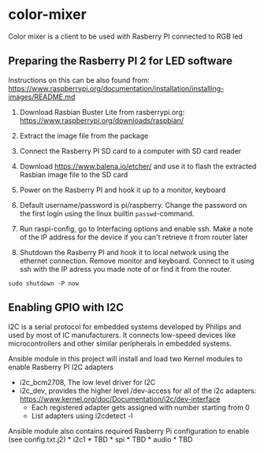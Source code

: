 # color-mixer

Color mixer is a client to be used with Rasberry PI connected to RGB led

## Preparing the Rasberry PI 2 for LED software

Instructions on this can be also found from: https://www.raspberrypi.org/documentation/installation/installing-images/README.md

1. Download Rasbian Buster Lite from rasberrypi.org: https://www.raspberrypi.org/downloads/raspbian/

2. Extract the image file from the package

3. Connect the Rasberry PI SD card to a computer with SD card reader

4. Download https://www.balena.io/etcher/ and use it to flash the extracted Rasbian image file to the SD card

5. Power on the Rasberry PI and hook it up to a monitor, keyboard

6. Default username/password is pi/raspberry. Change the password on the first login using the linux builtin `passwd`-command.

7. Run raspi-config, go to Interfacing options and enable ssh.
Make a note of the IP address for the device if you can't retrieve it from router later

8. Shutdown the Rasberry PI and hook it to local network using the ethernet connection. Remove monitor and keyboard. Connect to it using ssh with
the IP adress you made note of or find it from the router.

```sudo shutdown -P now```

## Enabling GPIO with I2C 

I2C is a serial protocol for embedded systems developed by Philips and used by most of IC manufacturers. It connects
low-speed devices like microcontrollers and other similar peripherals in embedded systems.

Ansible module in this project will install and load two Kernel modules to enable Rasberry PI I2C adapters

* i2c_bcm2708, The low level driver for I2C
* i2c_dev, provides the higher level /dev-access for all of the i2c adapters: https://www.kernel.org/doc/Documentation/i2c/dev-interface
    * Each registered adapter gets assigned with number starting from 0
    * List adapters using i2cdetect -l  

Ansible module also contains required Rasberry Pi configuration to enable (see config.txt.j2) 
    * i2c1
        * TBD
    * spi
        * TBD
    * audio
        * TBD
